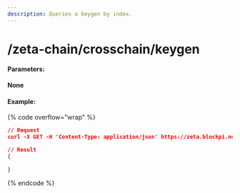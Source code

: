 ```yaml
---
description: Queries a keygen by index.
---
```


# /zeta-chain/crosschain/keygen

#### **Parameters:**

**None**

#### Example:

{% code overflow="wrap" %}
```json
// Request
curl -X GET -H 'Content-Type: application/json' https://zeta.blockpi.network/lcd/v1/<your-api-key>/zeta-chain/crosschain/keygen

// Result
{
  
}
```
{% endcode %}
